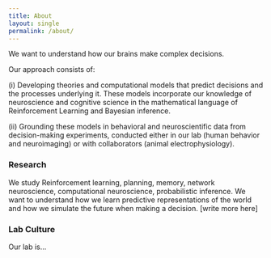 ```yaml
---
title: About
layout: single
permalink: /about/
---
```


We want to understand how our brains make complex decisions. 

<p>Our approach consists of:
<p>(i) Developing theories and computational models that predict decisions and the processes underlying it. These models incorporate our knowledge of neuroscience and cognitive science in the mathematical language of Reinforcement Learning and Bayesian inference.
<p>(ii) Grounding these models in behavioral and neuroscientific data from decision-making experiments, conducted either in our lab (human behavior and neuroimaging) or with collaborators (animal electrophysiology).

<h3>Research</h3>
We study Reinforcement learning, planning, memory, network neuroscience, computational neuroscience, probabilistic inference. We want to understand how we learn predictive representations of the world and how we simulate the future when making a decision. [write more here]

<h3> Lab Culture </h3>
Our lab is...